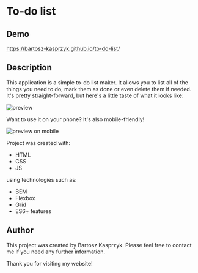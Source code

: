 # To-do list

## Demo

https://bartosz-kasprzyk.github.io/to-do-list/

## Description

This application is a simple to-do list maker. It allows you to list all of the things you need to do, mark them as done or even delete them if needed. It's pretty straight-forward, but here's a little taste of what it looks like:

![preview](/images/to-do-list.gif)

Want to use it on your phone? It's also mobile-friendly!

![preview on mobile](/images/to-do-list-mobile.gif)

Project was created with:
* HTML
* CSS
* JS
  
using technologies such as:
* BEM
* Flexbox
* Grid
* ES6+ features

## Author

This project was created by Bartosz Kasprzyk. Please feel free to contact me if you need any further information.

Thank you for visiting my website!
